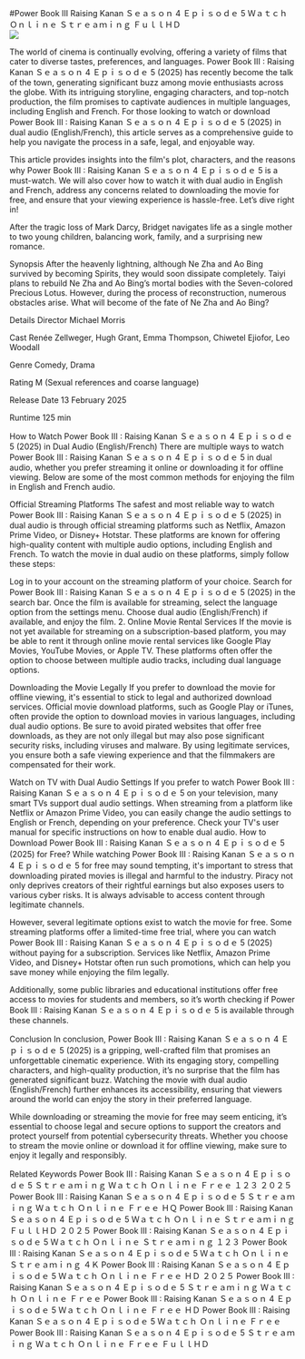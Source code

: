 #Power Book III  Raising Kanan Ｓｅａｓｏｎ 4 Ｅｐｉｓｏｄｅ 5 Ｗａｔｃｈ Ｏｎｌｉｎｅ Ｓｔｒｅａｍｉｎｇ ＦｕｌｌＨＤ  
[![](https://i.imgur.com/qSNzIqt.png)](https://movie.rssnews.media/yzVLvCGf.php)  
  
The world of cinema is continually evolving, offering a variety of films that cater to diverse tastes, preferences, and languages. Power Book III : Raising Kanan Ｓｅａｓｏｎ 4 Ｅｐｉｓｏｄｅ 5 (2025) has recently become the talk of the town, generating significant buzz among movie enthusiasts across the globe. With its intriguing storyline, engaging characters, and top-notch production, the film promises to captivate audiences in multiple languages, including English and French. For those looking to watch or download Power Book III : Raising Kanan Ｓｅａｓｏｎ 4 Ｅｐｉｓｏｄｅ 5 (2025) in dual audio (English/French), this article serves as a comprehensive guide to help you navigate the process in a safe, legal, and enjoyable way.

This article provides insights into the film's plot, characters, and the reasons why Power Book III : Raising Kanan Ｓｅａｓｏｎ 4 Ｅｐｉｓｏｄｅ 5 is a must-watch. We will also cover how to watch it with dual audio in English and French, address any concerns related to downloading the movie for free, and ensure that your viewing experience is hassle-free. Let’s dive right in!

After the tragic loss of Mark Darcy, Bridget navigates life as a single mother to two young children, balancing work, family, and a surprising new romance.

Synopsis
After the heavenly lightning, although Ne Zha and Ao Bing survived by becoming Spirits, they would soon dissipate completely. Taiyi plans to rebuild Ne Zha and Ao Bing’s mortal bodies with the Seven-colored Precious Lotus. However, during the process of reconstruction, numerous obstacles arise. What will become of the fate of Ne Zha and Ao Bing?

Details
Director Michael Morris

Cast Renée Zellweger, Hugh Grant, Emma Thompson, Chiwetel Ejiofor, Leo Woodall

Genre Comedy, Drama

Rating M (Sexual references and coarse language)

Release Date 13 February 2025

Runtime 125 min

How to Watch Power Book III : Raising Kanan Ｓｅａｓｏｎ 4 Ｅｐｉｓｏｄｅ 5 (2025) in Dual Audio (English/French)
There are multiple ways to watch Power Book III : Raising Kanan Ｓｅａｓｏｎ 4 Ｅｐｉｓｏｄｅ 5 in dual audio, whether you prefer streaming it online or downloading it for offline viewing. Below are some of the most common methods for enjoying the film in English and French audio.

Official Streaming Platforms The safest and most reliable way to watch Power Book III : Raising Kanan Ｓｅａｓｏｎ 4 Ｅｐｉｓｏｄｅ 5 (2025) in dual audio is through official streaming platforms such as Netflix, Amazon Prime Video, or Disney+ Hotstar. These platforms are known for offering high-quality content with multiple audio options, including English and French.
To watch the movie in dual audio on these platforms, simply follow these steps:

Log in to your account on the streaming platform of your choice. Search for Power Book III : Raising Kanan Ｓｅａｓｏｎ 4 Ｅｐｉｓｏｄｅ 5 (2025) in the search bar. Once the film is available for streaming, select the language option from the settings menu. Choose dual audio (English/French) if available, and enjoy the film. 2. Online Movie Rental Services If the movie is not yet available for streaming on a subscription-based platform, you may be able to rent it through online movie rental services like Google Play Movies, YouTube Movies, or Apple TV. These platforms often offer the option to choose between multiple audio tracks, including dual language options.

Downloading the Movie Legally If you prefer to download the movie for offline viewing, it's essential to stick to legal and authorized download services. Official movie download platforms, such as Google Play or iTunes, often provide the option to download movies in various languages, including dual audio options.
Be sure to avoid pirated websites that offer free downloads, as they are not only illegal but may also pose significant security risks, including viruses and malware. By using legitimate services, you ensure both a safe viewing experience and that the filmmakers are compensated for their work.

Watch on TV with Dual Audio Settings If you prefer to watch Power Book III : Raising Kanan Ｓｅａｓｏｎ 4 Ｅｐｉｓｏｄｅ 5 on your television, many smart TVs support dual audio settings. When streaming from a platform like Netflix or Amazon Prime Video, you can easily change the audio settings to English or French, depending on your preference. Check your TV's user manual for specific instructions on how to enable dual audio.
How to Download Power Book III : Raising Kanan Ｓｅａｓｏｎ 4 Ｅｐｉｓｏｄｅ 5 (2025) for Free?
While watching Power Book III : Raising Kanan Ｓｅａｓｏｎ 4 Ｅｐｉｓｏｄｅ 5 for free may sound tempting, it's important to stress that downloading pirated movies is illegal and harmful to the industry. Piracy not only deprives creators of their rightful earnings but also exposes users to various cyber risks. It is always advisable to access content through legitimate channels.

However, several legitimate options exist to watch the movie for free. Some streaming platforms offer a limited-time free trial, where you can watch Power Book III : Raising Kanan Ｓｅａｓｏｎ 4 Ｅｐｉｓｏｄｅ 5 (2025) without paying for a subscription. Services like Netflix, Amazon Prime Video, and Disney+ Hotstar often run such promotions, which can help you save money while enjoying the film legally.

Additionally, some public libraries and educational institutions offer free access to movies for students and members, so it’s worth checking if Power Book III : Raising Kanan Ｓｅａｓｏｎ 4 Ｅｐｉｓｏｄｅ 5 is available through these channels.

Conclusion
In conclusion, Power Book III : Raising Kanan Ｓｅａｓｏｎ 4 Ｅｐｉｓｏｄｅ 5 (2025) is a gripping, well-crafted film that promises an unforgettable cinematic experience. With its engaging story, compelling characters, and high-quality production, it’s no surprise that the film has generated significant buzz. Watching the movie with dual audio (English/French) further enhances its accessibility, ensuring that viewers around the world can enjoy the story in their preferred language.

While downloading or streaming the movie for free may seem enticing, it’s essential to choose legal and secure options to support the creators and protect yourself from potential cybersecurity threats. Whether you choose to stream the movie online or download it for offline viewing, make sure to enjoy it legally and responsibly.

Related Keywords
Power Book III : Raising Kanan Ｓｅａｓｏｎ 4 Ｅｐｉｓｏｄｅ 5 Ｓｔｒｅａｍｉｎｇ Ｗａｔｃｈ Ｏｎｌｉｎｅ Ｆｒｅｅ １２３ ２０２５
Power Book III : Raising Kanan Ｓｅａｓｏｎ 4 Ｅｐｉｓｏｄｅ 5 Ｓｔｒｅａｍｉｎｇ Ｗａｔｃｈ Ｏｎｌｉｎｅ Ｆｒｅｅ ＨＱ
Power Book III : Raising Kanan Ｓｅａｓｏｎ 4 Ｅｐｉｓｏｄｅ 5 Ｗａｔｃｈ Ｏｎｌｉｎｅ Ｓｔｒｅａｍｉｎｇ ＦｕｌｌＨＤ ２０２５
Power Book III : Raising Kanan Ｓｅａｓｏｎ 4 Ｅｐｉｓｏｄｅ 5 Ｗａｔｃｈ Ｏｎｌｉｎｅ Ｓｔｒｅａｍｉｎｇ １２３
Power Book III : Raising Kanan Ｓｅａｓｏｎ 4 Ｅｐｉｓｏｄｅ 5 Ｗａｔｃｈ Ｏｎｌｉｎｅ Ｓｔｒｅａｍｉｎｇ ４Ｋ
Power Book III : Raising Kanan Ｓｅａｓｏｎ 4 Ｅｐｉｓｏｄｅ 5 Ｗａｔｃｈ Ｏｎｌｉｎｅ Ｆｒｅｅ ＨＤ ２０２５
Power Book III : Raising Kanan Ｓｅａｓｏｎ 4 Ｅｐｉｓｏｄｅ 5 Ｓｔｒｅａｍｉｎｇ Ｗａｔｃｈ Ｏｎｌｉｎｅ Ｆｒｅｅ
Power Book III : Raising Kanan Ｓｅａｓｏｎ 4 Ｅｐｉｓｏｄｅ 5 Ｗａｔｃｈ Ｏｎｌｉｎｅ Ｆｒｅｅ ＨＤ
Power Book III : Raising Kanan Ｓｅａｓｏｎ 4 Ｅｐｉｓｏｄｅ 5 Ｗａｔｃｈ Ｏｎｌｉｎｅ Ｆｒｅｅ
Power Book III : Raising Kanan Ｓｅａｓｏｎ 4 Ｅｐｉｓｏｄｅ 5 Ｓｔｒｅａｍｉｎｇ Ｗａｔｃｈ Ｏｎｌｉｎｅ Ｆｒｅｅ ＦｕｌｌＨＤ

